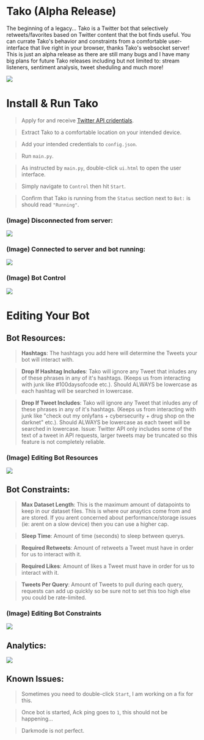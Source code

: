 # Tako (Alpha Release)
  The beginning of a legacy... Tako is a Twitter bot that selectively retweets/favorites based on Twitter content that the bot finds useful. You can currate Tako's behavior and constraints from a comfortable user-interface that live right in your browser, thanks Tako's websocket server! This is just an alpha release as there are still many bugs and I have many big plans for future Tako releases including but not limited to: stream listeners, sentiment analysis, tweet sheduling and much more!

![](https://raw.githubusercontent.com/hostinfodev/cdn/main/img/tako_panel.png)

# Install & Run Tako

> Apply for and receive [Twitter API cridentials](https://developer.twitter.com/en/docs/twitter-api/getting-started/getting-access-to-the-twitter-api). 

> Extract Tako to a comfortable location on your intended device.

> Add your intended credentials to `config.json`.

> Run `main.py`.

> As instructed by `main.py`, double-click `ui.html` to open the user interface.

> Simply navigate to `Control` then hit `Start`.

> Confirm that Tako is running from the `Status` section next to `Bot:` is should read `"Running"`.

### (Image) Disconnected from server:
![](https://raw.githubusercontent.com/hostinfodev/cdn/main/img/image.png)

### (Image) Connected to server and bot running:
![](https://raw.githubusercontent.com/hostinfodev/cdn/main/img/delete1.png)

### (Image) Bot Control
![](https://raw.githubusercontent.com/hostinfodev/cdn/main/img/delete.png)




# Editing Your Bot

## Bot Resources:

> __Hashtags__: The hashtags you add here will determine the Tweets your bot will interact with.

> __Drop If Hashtag Includes__: Tako will ignore any Tweet that inludes any of these phrases in any of it's hashtags. (Keeps us from interacting with junk like #100daysofcode etc.). Should ALWAYS be lowercase as each hashtag will be searched in lowercase.

> __Drop If Tweet Includes__: Tako will ignore any Tweet that inludes any of these phrases in any of it's hashtags. (Keeps us from interacting with junk like "check out my onlyfans + cybersecurity + drug shop on the darknet" etc.). Should ALWAYS be lowercase as each tweet will be searched in lowercase.
Issue: Twitter API only includes some of the text of a tweet in API requests, larger tweets may be truncated so this feature is not completely reliable.

### (Image) Editing Bot Resources
![](https://raw.githubusercontent.com/hostinfodev/cdn/main/img/delete2.png)

## Bot Constraints:

> __Max Dataset Length__: This is the maximum amount of datapoints to keep in our dataset files. This is where our anaytics come from and are stored. If you arent concerned about performance/storage issues (ie: arent on a slow device) then you can use a higher cap.

> __Sleep Time__: Amount of time (seconds) to sleep between querys.

> __Required Retweets__: Amount of retweets a Tweet must have in order for us to interact with it.

> __Required Likes__: Amount of likes a Tweet must have in order for us to interact with it.

> __Tweets Per Query__: Amount of Tweets to pull during each query, requests can add up quickly so be sure not to set this too high else you could be rate-limited.

### (Image) Editing Bot Constraints
![](https://raw.githubusercontent.com/hostinfodev/cdn/main/img/delete3.png)


## Analytics:
![](https://github.com/hostinfodev/cdn/blob/main/img/delete5.png?raw=true)


## Known Issues:

> Sometimes you need to double-click `Start`, I am working on a fix for this.

> Once bot is started, Ack ping goes to `1`, this should not be happening...

> Darkmode is not perfect.








